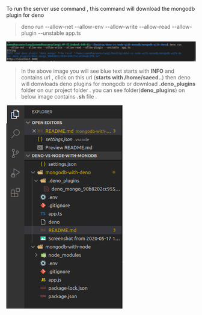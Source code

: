 To run the server use command , this command will download the mongodb plugin for deno
> deno run --allow-net --allow-env --allow-write --allow-read --allow-plugin --unstable  app.ts


![](./Screenshot%20from%202020-05-17%2014-41-32.png)
> In the above image you will see blue text starts with __INFO__  and contains url , click on this url (__starts with /home/saeed..__) then deno will donwloads deno plugins for mongodb or download __.deno_plugins__ folder on our project folder . you can see folder(__deno_plugins__) on below image 
contains __.sh__ file .

![](./Screenshot%20from%202020-05-17%2014-50-34.png)
